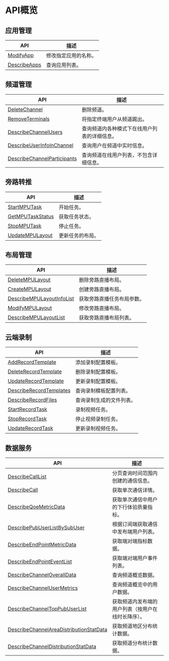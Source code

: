 # API概览

## 应用管理

|API|描述|
|---|--|
|[ModifyApp](/cn.zh-CN/服务端API/应用管理/ModifyApp.md)|修改指定应用的名称。|
|[DescribeApps](/cn.zh-CN/服务端API/应用管理/DescribeApps.md)|查询应用列表。|

## 频道管理

|API|描述|
|---|--|
|[DeleteChannel](/cn.zh-CN/服务端API/频道管理/DeleteChannel.md)|删除频道。|
|[RemoveTerminals](/cn.zh-CN/服务端API/频道管理/RemoveTerminals.md)|将指定终端用户从频道踢出。|
|[DescribeChannelUsers](/cn.zh-CN/服务端API/频道管理/DescribeChannelUsers.md)|查询频道内各种模式下在线用户列表的详细信息。|
|[DescribeUserInfoInChannel](/cn.zh-CN/服务端API/频道管理/DescribeUserInfoInChannel.md)|查询用户在频道中实时信息。|
|[DescribeChannelParticipants](/cn.zh-CN/服务端API/频道管理/DescribeChannelParticipants.md)|查询频道在线用户列表，不包含详细信息。|

## 旁路转推

|API|描述|
|---|--|
|[StartMPUTask](/cn.zh-CN/服务端API/旁路转推/StartMPUTask.md)|开始任务。|
|[GetMPUTaskStatus](/cn.zh-CN/服务端API/旁路转推/GetMPUTaskStatus.md)|获取任务状态。|
|[StopMPUTask](/cn.zh-CN/服务端API/旁路转推/StopMPUTask.md)|停止任务。|
|[UpdateMPULayout](/cn.zh-CN/服务端API/旁路转推/UpdateMPULayout.md)|更新任务的布局。|

## 布局管理

|API|描述|
|---|--|
|[DeleteMPULayout](/cn.zh-CN/服务端API/布局管理/DeleteMPULayout.md)|删除旁路直播布局。|
|[CreateMPULayout](/cn.zh-CN/服务端API/布局管理/CreateMPULayout.md)|创建旁路直播布局。|
|[DescribeMPULayoutInfoList](/cn.zh-CN/服务端API/布局管理/DescribeMPULayoutInfoList.md)|获取旁路直播任务布局参数。|
|[ModifyMPULayout](/cn.zh-CN/服务端API/布局管理/ModifyMPULayout.md)|修改旁路直播布局。|
|[DescribeMPULayoutList](/cn.zh-CN/服务端API/布局管理/DescribeMPULayoutList.md)|获取旁路直播布局列表。|

## 云端录制

|API|描述|
|---|--|
|[AddRecordTemplate](/cn.zh-CN/服务端API/云端录制/AddRecordTemplate.md)|添加录制配置模板。|
|[DeleteRecordTemplate](/cn.zh-CN/服务端API/云端录制/DeleteRecordTemplate.md)|删除录制配置模板。|
|[UpdateRecordTemplate](/cn.zh-CN/服务端API/云端录制/UpdateRecordTemplate.md)|更新录制配置模板。|
|[DescribeRecordTemplates](/cn.zh-CN/服务端API/云端录制/DescribeRecordTemplates.md)|查询录制模板配置列表。|
|[DescribeRecordFiles](/cn.zh-CN/服务端API/云端录制/DescribeRecordFiles.md)|查询录制生成的文件列表。|
|[StartRecordTask](/cn.zh-CN/服务端API/云端录制/StartRecordTask.md)|录制视频任务。|
|[StopRecordTask](/cn.zh-CN/服务端API/云端录制/StopRecordTask.md)|停止视频录制任务。|
|[UpdateRecordTask](/cn.zh-CN/服务端API/云端录制/UpdateRecordTask.md)|更新录制视频任务。|

## 数据服务

|API|描述|
|---|--|
|[DescribeCallList]()|分页查询时间范围内创建的通信信息。|
|[DescribeCall]()|获取单次通信详情。|
|[DescribeQoeMetricData]()|获取单次通信中用户的下行体验质量指标。|
|[DescribePubUserListBySubUser]()|根据订阅端获取通信中发布端用户列表。|
|[DescribeEndPointMetricData]()|获取端对端指标数据。|
|[DescribeEndPointEventList]()|获取端对端用户事件列表。|
|[DescribeChannelOverallData]()|查询频道概览数据。|
|[DescribeChannelUserMetrics]()|查询频道概览中的用户数据。|
|[DescribeChannelTopPubUserList]()|获取频道内发布端的用户列表（按用户在线时长降序）。|
|[DescribeChannelAreaDistributionStatData]()|获取频道地区分布统计数据。|
|[DescribeChannelDistributionStatData]()|获取频道分布统计数据。|

